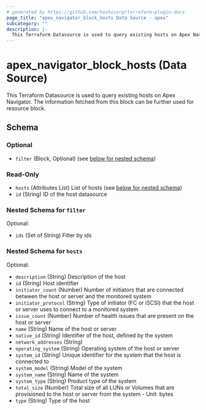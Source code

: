 ```yaml
---
# generated by https://github.com/hashicorp/terraform-plugin-docs
page_title: "apex_navigator_block_hosts Data Source - apex"
subcategory: ""
description: |-
  This Terraform Datasource is used to query existing hosts on Apex Navigator. The information fetched from this block can be further used for resource block.
---
```


# apex_navigator_block_hosts (Data Source)

This Terraform Datasource is used to query existing hosts on Apex Navigator. The information fetched from this block can be further used for resource block.



<!-- schema generated by tfplugindocs -->
## Schema

### Optional

- `filter` (Block, Optional) (see [below for nested schema](#nestedblock--filter))

### Read-Only

- `hosts` (Attributes List) List of hosts (see [below for nested schema](#nestedatt--hosts))
- `id` (String) ID of the host datasource

<a id="nestedblock--filter"></a>
### Nested Schema for `filter`

Optional:

- `ids` (Set of String) Filter by ids


<a id="nestedatt--hosts"></a>
### Nested Schema for `hosts`

Optional:

- `description` (String) Description of the host
- `id` (String) Host identifier
- `initiator_count` (Number) Number of initiators that are connected between the host or server and the monitored system
- `initiator_protocol` (String) Type of initiator (FC or iSCSI) that the host or server uses to connect to a monitored system
- `issue_count` (Number) Number of health issues that are present on the host or server
- `name` (String) Name of the host or server
- `native_id` (String) Identifier of the host, defined by the system
- `network_addresses` (String)
- `operating_system` (String) Operating system of the host or server
- `system_id` (String) Unique identifier for the system that the host is connected to
- `system_model` (String) Model of the system
- `system_name` (String) Name of the system
- `system_type` (String) Product type of the system
- `total_size` (Number) Total size of all LUNs or Volumes that are provisioned to the host or server from the system - Unit: bytes
- `type` (String) Type of the host
